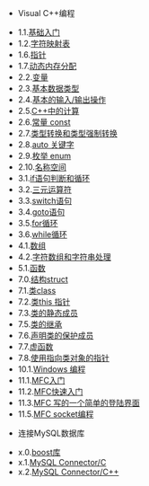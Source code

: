 * Visual C++编程
 - 1.1.[基础入门](1.1.md)
 - 1.2.[字符映射表](1.2.md)
 - 1.6.[指针](1.6.md)
 - 1.7.[动态内存分配](1.7.md)
 - 2.2.[变量](2.2.md)
 - 2.3.[基本数据类型](2.3.md)
 - 2.4.[基本的输入/输出操作](2.4.md)
 - 2.5.[C++中的计算](2.5.md)
 - 2.6.[常量 const](2.6.md)
 - 2.7.[类型转换和类型强制转换](2.7.md)
 - 2.8.[auto 关键字](2.8.md)
 - 2.9.[枚举 enum](2.9.md)
 - 2.10.[名称空间](2.10.md)
 - 3.1.[if语句判断和循环](3.1.md)
 - 3.2.[三元运算符](3.2.md)
 - 3.3.[switch语句](3.3.md)
 - 3.4.[goto语句](3.4.md)
 - 3.5.[for循环](3.5.md)
 - 3.6.[while循环](3.6.md)
 - 4.1.[数组](4.1.md)
 - 4.2.[字符数组和字符串处理](4.2.md)
 - 5.1.[函数](5.1.md)
 - 7.0.[结构struct](7.0.md)
 - 7.1.[类class](7.1.md)
 - 7.2.[类this 指针](7.2.md)
 - 7.3.[类的静态成员](7.3.md)
 - 7.5.[类的继承](7.5.md)
 - 7.6.[声明类的保护成员](7.6.md)
 - 7.7.[虚函数](7.7.md)
 - 7.8.[使用指向类对象的指针](7.8.md)
 - 10.1.[Windows 编程](10.1.md)
 - 11.1.[MFC入门](11.1.md)
 - 11.2.[MFC快速入门](11.2.md)
 - 11.3.[MFC 写的一个简单的登陆界面](11.3.md)
 - 11.5.[MFC socket编程](11.5.md)
* 连接MySQL数据库
 - x.0.[boost库](x.0.md)
 - x.1.[MySQL Connector/C](x.1.md)
 - x.2.[MySQL Connector/C++](x.2.md)